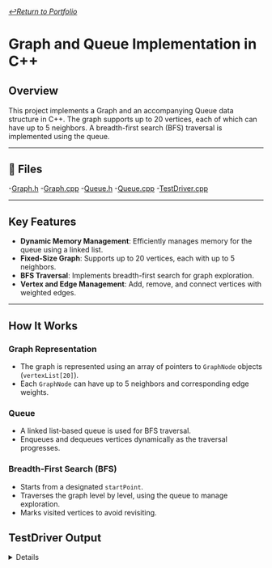 ###### [↩️Return to Portfolio](https://github.com/EricDelgado993/Portfolio)
# Graph and Queue Implementation in C++

## Overview
This project implements a Graph and an accompanying Queue data structure in C++. The graph supports up to 20 vertices, each of which can have up to 5 neighbors. A breadth-first search (BFS) traversal is implemented using the queue.

---

## 📂 Files
-[Graph.h](https://github.com/EricDelgado993/Graph/blob/master/Graph/Graph.h)
-[Graph.cpp](https://github.com/EricDelgado993/Graph/blob/master/Graph/Graph.cpp)
-[Queue.h](https://github.com/EricDelgado993/Graph/blob/master/Graph/Queue.h)
-[Queue.cpp](https://github.com/EricDelgado993/Graph/blob/master/Graph/Queue.cpp)
-[TestDriver.cpp](https://github.com/EricDelgado993/Graph/blob/master/Graph/TestDriver.cpp)

---

## Key Features
- **Dynamic Memory Management**: Efficiently manages memory for the queue using a linked list.
- **Fixed-Size Graph**: Supports up to 20 vertices, each with up to 5 neighbors.
- **BFS Traversal**: Implements breadth-first search for graph exploration.
- **Vertex and Edge Management**: Add, remove, and connect vertices with weighted edges.

---

## How It Works

### Graph Representation
- The graph is represented using an array of pointers to `GraphNode` objects (`vertexList[20]`).
- Each `GraphNode` can have up to 5 neighbors and corresponding edge weights.

### Queue
- A linked list-based queue is used for BFS traversal.
- Enqueues and dequeues vertices dynamically as the traversal progresses.

### Breadth-First Search (BFS)
- Starts from a designated `startPoint`.
- Traverses the graph level by level, using the queue to manage exploration.
- Marks visited vertices to avoid revisiting.

## TestDriver Output
<details>
  
```
Adding Vertex 0: Pass
Adding Vertex 1: Pass
Adding Vertex 2: Pass
Adding Vertex 3: Pass
Adding Vertex 4: Pass
Adding Duplicate Vertex 0: Pass
Adding Edge (0, 4): Pass
Adding Edge (0, 1): Pass
Adding Edge (0, 3): Pass
Adding Edge (1, 2): Pass
Adding Edge (1, 3): Pass
Adding Edge (2, 3): Pass
Adding Edge (3, 4): Pass
Searching for Vertex 3: Pass
Searching for Vertex 5: Fail
BFS to Find Vertex 2: Pass
BFS to Find Vertex 5: Fail
Testing isEmpty() after adding vertices: Pass
Removing Vertex 3: Pass
Removing Vertex 3 Again: Fail
Searching for Removed Vertex 3: Fail
```

</details>
